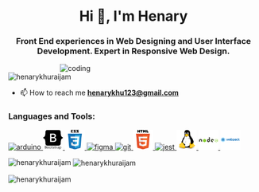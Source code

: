 
<h1 align="center">Hi 👋, I'm Henary</h1>
<h3 align="center">Front End experiences in Web Designing and User Interface Development. Expert in Responsive Web Design.</h3>

<img align="right" alt="coding" width="400" src="https://user-images.githubusercontent.com/47133456/231853535-80b870e6-88f0-4e2a-a48c-7ea9adc0c290.png">


<p align="left"> <img src="https://komarev.com/ghpvc/?username=henarykhuraijam&label=Profile%20views&color=0e75b6&style=flat" alt="henarykhuraijam" /> </p>

- 📫 How to reach me **henarykhu123@gmail.com**
<h3 align="left">Languages and Tools:</h3>
<p align="left"> <a href="https://www.arduino.cc/" target="_blank" rel="noreferrer"> <img src="https://cdn.worldvectorlogo.com/logos/arduino-1.svg" alt="arduino" width="40" height="40"/> </a> <a href="https://getbootstrap.com" target="_blank" rel="noreferrer"> <img src="https://raw.githubusercontent.com/devicons/devicon/master/icons/bootstrap/bootstrap-plain-wordmark.svg" alt="bootstrap" width="40" height="40"/> </a> <a href="https://www.w3schools.com/css/" target="_blank" rel="noreferrer"> <img src="https://raw.githubusercontent.com/devicons/devicon/master/icons/css3/css3-original-wordmark.svg" alt="css3" width="40" height="40"/> </a> <a href="https://www.figma.com/" target="_blank" rel="noreferrer"> <img src="https://www.vectorlogo.zone/logos/figma/figma-icon.svg" alt="figma" width="40" height="40"/> </a> <a href="https://git-scm.com/" target="_blank" rel="noreferrer"> <img src="https://www.vectorlogo.zone/logos/git-scm/git-scm-icon.svg" alt="git" width="40" height="40"/> </a> <a href="https://www.w3.org/html/" target="_blank" rel="noreferrer"> <img src="https://raw.githubusercontent.com/devicons/devicon/master/icons/html5/html5-original-wordmark.svg" alt="html5" width="40" height="40"/> </a> <a href="https://jestjs.io" target="_blank" rel="noreferrer"> <img src="https://www.vectorlogo.zone/logos/jestjsio/jestjsio-icon.svg" alt="jest" width="40" height="40"/> </a> <a href="https://www.linux.org/" target="_blank" rel="noreferrer"> <img src="https://raw.githubusercontent.com/devicons/devicon/master/icons/linux/linux-original.svg" alt="linux" width="40" height="40"/> </a> <a href="https://nodejs.org" target="_blank" rel="noreferrer"> <img src="https://raw.githubusercontent.com/devicons/devicon/master/icons/nodejs/nodejs-original-wordmark.svg" alt="nodejs" width="40" height="40"/> </a> <a href="https://webpack.js.org" target="_blank" rel="noreferrer"> <img src="https://raw.githubusercontent.com/devicons/devicon/d00d0969292a6569d45b06d3f350f463a0107b0d/icons/webpack/webpack-original-wordmark.svg" alt="webpack" width="40" height="40"/> </a> </p>

<p><img align="left" src="https://github-readme-stats.vercel.app/api/top-langs?username=henarykhuraijam&show_icons=true&locale=en&layout=compact" alt="henarykhuraijam" /></p>

<p>&nbsp;<img align="center" src="https://github-readme-stats.vercel.app/api?username=henarykhuraijam&show_icons=true&locale=en" alt="henarykhuraijam" /></p>

<p><img align="center" src="https://github-readme-streak-stats.herokuapp.com/?user=henarykhuraijam&" alt="henarykhuraijam" /></p>
